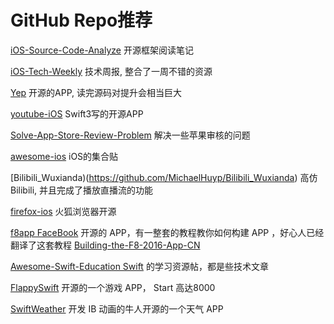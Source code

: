 # GitHub Repo推荐

[iOS-Source-Code-Analyze](https://github.com/Draveness/iOS-Source-Code-Analyze)  开源框架阅读笔记

[iOS-Tech-Weekly](https://github.com/BaiduHiDeviOS/iOS-Tech-Weekly) 技术周报, 整合了一周不错的资源

[Yep](https://github.com/CatchChat/Yep) 开源的APP, 读完源码对提升会相当巨大

[youtube-iOS](https://github.com/aslanyanhaik/youtube-iOS) Swift3写的开源APP

[Solve-App-Store-Review-Problem](https://github.com/wg689/Solve-App-Store-Review-Problem) 解决一些苹果审核的问题

[awesome-ios](https://github.com/vsouza/awesome-ios) iOS的集合贴

[Bilibili_Wuxianda)(https://github.com/MichaelHuyp/Bilibili_Wuxianda) 高仿Bilibili, 并且完成了播放直播流的功能

[firefox-ios](https://github.com/mozilla/firefox-ios) 火狐浏览器开源

[f8app FaceBook](https://github.com/fbsamples/f8app) 开源的 APP，有一整套的教程教你如何构建 APP ，好心人已经翻译了这套教程 [Building-the-F8-2016-App-CN](https://github.com/pockry/Building-the-F8-2016-App-CN)

[Awesome-Swift-Education Swift](https://github.com/hsavit1/Awesome-Swift-Education) 的学习资源帖，都是些技术文章

[FlappySwift](https://github.com/fullstackio/FlappySwift) 开源的一个游戏 APP，  Start 高达8000

[SwiftWeather](https://github.com/JakeLin/SwiftWeather) 开发 IB 动画的牛人开源的一个天气 APP

